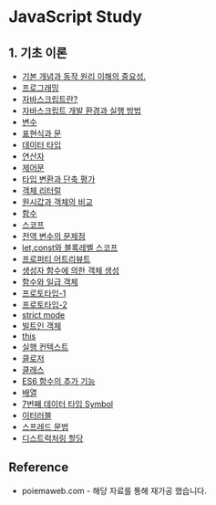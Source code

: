 # JavaScript Study

## 1. 기초 이론

- [기본 개념과 동작 원리 이해의 중요성.](https://github.com/RyuJungSik/JS-Study/blob/main/(00)%EA%B8%B0%EB%B3%B8%20%EA%B0%9C%EB%85%90%EA%B3%BC%20%EB%8F%99%EC%9E%91%20%EC%9B%90%EB%A6%AC%20%EC%9D%B4%ED%95%B4%EC%9D%98%20%EC%A4%91%EC%9A%94%EC%84%B1.md)
- [프로그래밍](https://github.com/RyuJungSik/JS-Study/blob/main/(01)%ED%94%84%EB%A1%9C%EA%B7%B8%EB%9E%98%EB%B0%8D.md)
- [자바스크립트란?](https://github.com/RyuJungSik/JS-Study/blob/main/(02)%EC%9E%90%EB%B0%94%EC%8A%A4%ED%81%AC%EB%A6%BD%ED%8A%B8%EB%9E%80%3F.md)
- [자바스크립트 개발 환경과 실행 방법](https://github.com/RyuJungSik/JS-Study/blob/main/(03)%EC%9E%90%EB%B0%94%EC%8A%A4%ED%81%AC%EB%A6%BD%ED%8A%B8%20%EA%B0%9C%EB%B0%9C%20%ED%99%98%EA%B2%BD%EA%B3%BC%20%EC%8B%A4%ED%96%89%20%EB%B0%A9%EB%B2%95.md)
- [변수](https://github.com/RyuJungSik/JS-Study/blob/main/(04)%EB%B3%80%EC%88%98.md)
- [표현식과 문](https://github.com/RyuJungSik/JS-Study/blob/main/(05)%ED%91%9C%ED%98%84%EC%8B%9D%EA%B3%BC%20%EB%AC%B8.md)
- [데이터 타입](https://github.com/RyuJungSik/JS-Study/blob/main/(06)%EB%8D%B0%EC%9D%B4%ED%84%B0%20%ED%83%80%EC%9E%85.md)
- [연산자](https://github.com/RyuJungSik/JS-Study/blob/main/(07)%EC%97%B0%EC%82%B0%EC%9E%90.md)
- [제어문](https://github.com/RyuJungSik/JS-Study/blob/main/(08)%EC%A0%9C%EC%96%B4%EB%AC%B8.md)
- [타입 변환과 단축 평가](https://github.com/RyuJungSik/JS-Study/blob/main/(09)%ED%83%80%EC%9E%85%20%EB%B3%80%ED%99%98%EA%B3%BC%20%EB%8B%A8%EC%B6%95%20%ED%8F%89%EA%B0%80.md)
- [객체 리터럴](https://github.com/RyuJungSik/JS-Study/blob/main/(10)%EA%B0%9D%EC%B2%B4%20%EB%A6%AC%ED%84%B0%EB%9F%B4.md)
- [원시값과 객체의 비교](https://github.com/RyuJungSik/JS-Study/blob/main/(11)%EC%9B%90%EC%8B%9C%EA%B0%92%EA%B3%BC%20%EA%B0%9D%EC%B2%B4%EC%9D%98%20%EB%B9%84%EA%B5%90.md)
- [함수](https://github.com/RyuJungSik/JS-Study/blob/main/(12)%ED%95%A8%EC%88%98.md)
- [스코프](https://github.com/RyuJungSik/JS-Study/blob/main/(13)%EC%8A%A4%EC%BD%94%ED%94%84.md)
- [전역 변수의 문제점](https://github.com/RyuJungSik/JS-Study/blob/main/(14)%EC%A0%84%EC%97%AD%20%EB%B3%80%EC%88%98%EC%9D%98%20%EB%AC%B8%EC%A0%9C%EC%A0%90.md)
- [let,const와 블록레벨 스코프](https://github.com/RyuJungSik/JS-Study/blob/main/(15)%20let%20const%EC%99%80%20%EB%B8%94%EB%A1%9D%EB%A0%88%EB%B2%A8%20%EC%8A%A4%EC%BD%94%ED%94%84.md)
- [프로퍼티 어트리뷰트](https://github.com/RyuJungSik/JS-Study/blob/main/(16)%ED%94%84%EB%A1%9C%ED%8D%BC%ED%8B%B0%20%EC%96%B4%ED%8A%B8%EB%A6%AC%EB%B7%B0%ED%8A%B8.md)
- [생성자 함수에 의한 객체 생성](https://github.com/RyuJungSik/JS-Study/blob/main/(17)%EC%83%9D%EC%84%B1%EC%9E%90%20%ED%95%A8%EC%88%98%EC%97%90%20%EC%9D%98%ED%95%9C%20%EA%B0%9D%EC%B2%B4%20%EC%83%9D%EC%84%B1.md)
- [함수와 일급 객체](https://github.com/RyuJungSik/JS-Study/blob/main/(18)%ED%95%A8%EC%88%98%EC%99%80%20%EC%9D%BC%EA%B8%89%20%EA%B0%9D%EC%B2%B4.md)
- [프로토타입-1](https://github.com/RyuJungSik/JS-Study/blob/main/(19-1)%ED%94%84%EB%A1%9C%ED%86%A0%ED%83%80%EC%9E%85.md)
- [프로토타입-2](https://github.com/RyuJungSik/JS-Study/blob/main/(19-2)%ED%94%84%EB%A1%9C%ED%86%A0%ED%83%80%EC%9E%85.md)
- [strict mode](https://github.com/RyuJungSik/JS-Study/blob/main/(20)strict%20mode.md)
- [빌트인 객체](https://github.com/RyuJungSik/JS-Study/blob/main/(21)%EB%B9%8C%ED%8A%B8%EC%9D%B8%20%EA%B0%9D%EC%B2%B4.md)
- [this](https://github.com/RyuJungSik/JS-Study/blob/main/(22)%20this.md)
- [실행 컨텍스트](https://github.com/RyuJungSik/JS-Study/blob/main/(23)%EC%8B%A4%ED%96%89%20%EC%BB%A8%ED%85%8D%EC%8A%A4%ED%8A%B8.md)
- [클로저](https://github.com/RyuJungSik/JS-Study/blob/main/(24)%ED%81%B4%EB%A1%9C%EC%A0%80.md)
- [클래스](https://github.com/RyuJungSik/JS-Study/blob/main/(25)%ED%81%B4%EB%9E%98%EC%8A%A4.md)
- [ES6 함수의 추가 기능](https://github.com/RyuJungSik/JS-Study/blob/main/(26)ES6%20%ED%95%A8%EC%88%98%EC%9D%98%20%EC%B6%94%EA%B0%80%20%EA%B8%B0%EB%8A%A5.md)
- [배열](https://github.com/RyuJungSik/JS-Study/blob/main/(27)%EB%B0%B0%EC%97%B4.md)
- [7번째 데이터 타입 Symbol](https://github.com/RyuJungSik/JS-Study/blob/main/(33)7%EB%B2%88%EC%A7%B8%20%EB%8D%B0%EC%9D%B4%ED%84%B0%20%ED%83%80%EC%9E%85%20Symbol.md)
- [이터러블](https://github.com/RyuJungSik/JS-Study/blob/main/(34)%EC%9D%B4%ED%84%B0%EB%9F%AC%EB%B8%94.md)
- [스프레드 문법](https://github.com/RyuJungSik/JS-Study/blob/main/(35)%EC%8A%A4%ED%94%84%EB%A0%88%EB%93%9C%20%EB%AC%B8%EB%B2%95.md)
- [디스트럭처링 할당](https://github.com/RyuJungSik/JS-Study/blob/main/(36)%EB%94%94%EC%8A%A4%ED%8A%B8%EB%9F%AD%EC%B2%98%EB%A7%81%20%ED%95%A0%EB%8B%B9.md)


## Reference
- poiemaweb.com - 해당 자료를 통해 재가공 했습니다.
